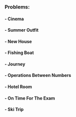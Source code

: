 ### Problems:

#### - Cinema
#### - Summer Outfit
#### - New House
#### - Fishing Boat
#### - Journey
#### - Operations Between Numbers
#### - Hotel Room
#### - On Time For The Exam
#### - Ski Trip